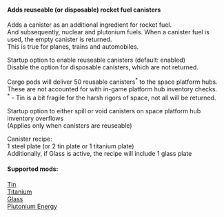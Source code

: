 #### Adds reuseable (or disposable) rocket fuel canisters  

Adds a canister as an additional ingredient for rocket fuel.  
And subsequently, nuclear and plutonium fuels.
When a canister fuel is used, the empty canister is returned.  
This is true for planes, trains and automobiles.

Startup option to enable reuseable canisters (default: enabled)  
Disable the option for disposable canisters, which are not returned.

Cargo pods will deliver 50 reusable canisters<sup>\*</sup> to the space platform hubs.  
These are not accounted for with in-game platform hub inventory checks.  
<sup>\*</sup> - Tin is a bit fragile for the harsh rigors of space, not all will be returned.

Startup option to either spill or void canisters on space platform hub inventory overflows  
(Applies only when canisters are reuseable)  

Canister recipe:  
1 steel plate (or 2 tin plate or 1 titanium plate)  
Additionally, if Glass is active, the recipe will include 1 glass plate  

#### Supported mods:  
[Tin](https://mods.factorio.com/mod/bztin)  
[Titanium](https://mods.factorio.com/mod/bztitanium)  
[Glass](https://mods.factorio.com/mod/Glass)  
[Plutonium Energy](https://mods.factorio.com/mod/PlutoniumEnergy)  
